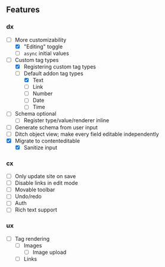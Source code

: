 ## Features

### dx

- [ ] More customizability
  - [x] "Editing" toggle
  - [ ] `async` initial values
- [ ] Custom tag types
  - [x] Registering custom tag types
  - [ ] Default addon tag types
    - [x] Text
    - [ ] Link
    - [ ] Number
    - [ ] Date
    - [ ] Time
- [ ] Schema optional
  - [ ] Register type/value/renderer inline
- [ ] Generate schema from user input
- [ ] Ditch object view; make every field editable independently
- [x] Migrate to contenteditable
  - [x] Sanitize input

### cx

- [ ] Only update site on save
- [ ] Disable links in edit mode
- [ ] Movable toolbar
- [ ] Undo/redo
- [ ] Auth
- [ ] Rich text support

### ux

- [ ] Tag rendering
  - [ ] Images
    - [ ] Image upload
  - [ ] Links
